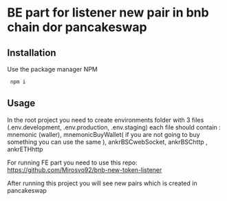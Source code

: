 # BE part for listener new pair in bnb chain dor pancakeswap

## Installation

Use the package manager NPM

```bash
 npm i
```

## Usage

In the root project you need to create environments folder with 3 files (.env.development, .env.production, .env.staging)
each file should contain : mnemonic (waller), mnemonicBuyWallet( if you are not going to buy something you can use the same ), ankrBSCwebSocket, ankrBSChttp , ankrETHhttp

For running FE part you need to use this repo: https://github.com/Mirosvo92/bnb-new-token-listener

After running this project you will see new pairs which is created in pancakeswap


